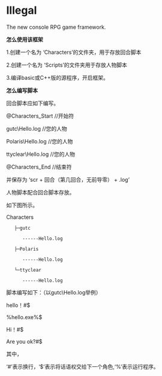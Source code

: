 

# Illegal
The new console RPG game framework.

**怎么使用该框架**

1.创建一个名为 ‘Characters’的文件夹，用于存放回合脚本

2.创建一个名为 ‘Scripts’的文件夹用于存放人物脚本

3.编译basic或C++版的源程序，开启框架。

**怎么编写脚本**

回合脚本应如下编写。


@Characters_Start //开始符

gutc\Hello.log //您的人物

Polaris\Hello.log //您的人物

ttyclear\Hello.log //您的人物

@Characters_End //结束符

并保存为 ‘scr + 回合（第几回合，无前导零） + .log’

人物脚本配合回合脚本存放。

如下图所示。

Characters

       ├─gutc
       
          ------Hello.log
          
       ├─Polaris
       
          ------Hello.log
          
       └─ttyclear
       
          ------Hello.log

脚本编写如下：（以gutc\Hello.log举例）

hello！#$

%hello.exe%$

Hi！#$

Are you ok?#$


其中，

‘#’表示换行，‘$’表示将话语权交给下一个角色,‘%’表示运行程序。
